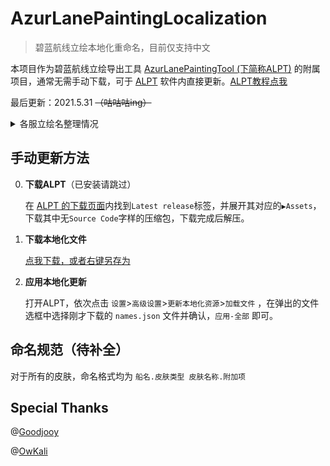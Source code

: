 # AzurLanePaintingLocalization

> 碧蓝航线立绘本地化重命名，目前仅支持中文

本项目作为碧蓝航线立绘导出工具 [AzurLanePaintingTool (下简称ALPT)](https://github.com/azurlane-doujin/AzurLanePaintingExtract-v1.0) 的附属项目，通常无需手动下载，可于 [ALPT](https://github.com/azurlane-doujin/AzurLanePaintingExtract-v1.0) 软件内直接更新。[ALPT教程点我](https://www.bigfun.cn/post/219941)

最后更新：2021.5.31 ~~（咕咕咕ing）~~

<details>
    <summary>各服立绘名整理情况</summary>


国服`5.5.27`(2021.5.31)


日服`5.3.48`(2021.5.31)

美服`5.1.491`(2021.5.31)

台服`3.3.92`(2020.3.26)

韩服`3.0.297`(2020.3.26)

</details>





## 手动更新方法

0. **下载ALPT**（已安装请跳过）

   在 [ALPT 的下载页面](https://github.com/azurlane-doujin/AzurLanePaintingExtract-v1.0/releases)内找到`Latest release`标签，并展开其对应的`▶Assets`，下载其中无`Source Code`字样的压缩包，下载完成后解压。

1. **下载本地化文件**

   [点我下载，或者右键另存为](https://raw.githubusercontent.com/OSSSY152/AzurLanePaintingLocalization/master/chs/names.json)

2. **应用本地化更新**

   打开ALPT，依次点击 `设置`>`高级设置`>`更新本地化资源`>`加载文件` ，在弹出的文件选框中选择刚才下载的 `names.json` 文件并确认，`应用-全部` 即可。





## 命名规范（待补全）

对于所有的皮肤，命名格式均为 `船名.皮肤类型 皮肤名称.附加项`





## Special Thanks

@[Goodjooy](https://github.com/Goodjooy)

@[OwKali](https://github.com/OwKali)